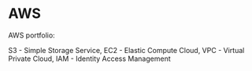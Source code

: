 # AWS
AWS portfolio:

S3 - Simple Storage Service,
EC2 - Elastic Compute Cloud,
VPC - Virtual Private Cloud,
IAM - Identity Access Management
